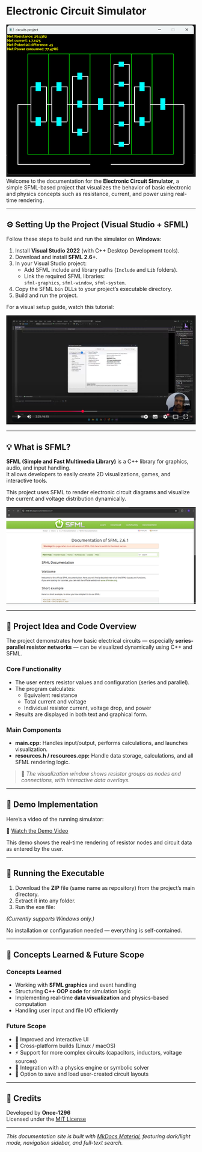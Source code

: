 # Electronic Circuit Simulator
![Circuit Simulator Screenshot](assets/img1.png)
Welcome to the documentation for the **Electronic Circuit Simulator**, a simple SFML-based project that visualizes the behavior of basic electronic and physics concepts such as resistance, current, and power using real-time rendering.

---

## ⚙️ Setting Up the Project (Visual Studio + SFML)

Follow these steps to build and run the simulator on **Windows**:

1. Install **Visual Studio 2022** (with C++ Desktop Development tools).  
2. Download and install **SFML 2.6+**.  
3. In your Visual Studio project:
   - Add SFML include and library paths (`Include` and `Lib` folders).
   - Link the required SFML libraries:  
     `sfml-graphics`, `sfml-window`, `sfml-system`.
4. Copy the SFML `bin` DLLs to your project’s executable directory.
5. Build and run the project.

For a visual setup guide, watch this tutorial:  

[![YouTube Setup Guide](assets/img3.png)](https://youtu.be/4fcTqmT0Hhg?si=kVfasQRLGiCzvjx3)

---

## 💡 What is SFML?

**SFML (Simple and Fast Multimedia Library)** is a C++ library for graphics, audio, and input handling.  
It allows developers to easily create 2D visualizations, games, and interactive tools.

This project uses SFML to render electronic circuit diagrams and visualize the current and voltage distribution dynamically.

![SFML Docs Page](assets/img2.png)

---

## 🧩 Project Idea and Code Overview

The project demonstrates how basic electrical circuits — especially **series-parallel resistor networks** — can be visualized dynamically using C++ and SFML.

### Core Functionality
- The user enters resistor values and configuration (series and parallel).
- The program calculates:
  - Equivalent resistance  
  - Total current and voltage  
  - Individual resistor current, voltage drop, and power
- Results are displayed in both text and graphical form.

### Main Components
- **main.cpp:** Handles input/output, performs calculations, and launches visualization.  
- **resources.h / resources.cpp:** Handle data storage, calculations, and all SFML rendering logic.

> 🧠 *The visualization window shows resistor groups as nodes and connections, with interactive data overlays.*

---

## 🧪 Demo Implementation

Here’s a video of the running simulator:



🎥 [Watch the Demo Video](assets/vid1.mp4)

This demo shows the real-time rendering of resistor nodes and circuit data as entered by the user.

---

## 🚀 Running the Executable

1. Download the **ZIP** file (same name as repository) from the project’s main directory.  
2. Extract it into any folder.  
3. Run the exe file:

*(Currently supports Windows only.)*

No installation or configuration needed — everything is self-contained.

---

## 📘 Concepts Learned & Future Scope

### Concepts Learned
- Working with **SFML graphics** and event handling  
- Structuring **C++ OOP code** for simulation logic  
- Implementing real-time **data visualization** and physics-based computation  
- Handling user input and file I/O efficiently  

### Future Scope
- 🧱 Improved and interactive UI  
- 🐧 Cross-platform builds (Linux / macOS)  
- ⚡ Support for more complex circuits (capacitors, inductors, voltage sources)  
- 🧮 Integration with a physics engine or symbolic solver  
- 💾 Option to save and load user-created circuit layouts  

---

## 🧭 Credits

Developed by **Once-1296**  
Licensed under the [MIT License](LICENSE.md)

---

*This documentation site is built with [MkDocs Material](https://squidfunk.github.io/mkdocs-material/), featuring dark/light mode, navigation sidebar, and full-text search.*
